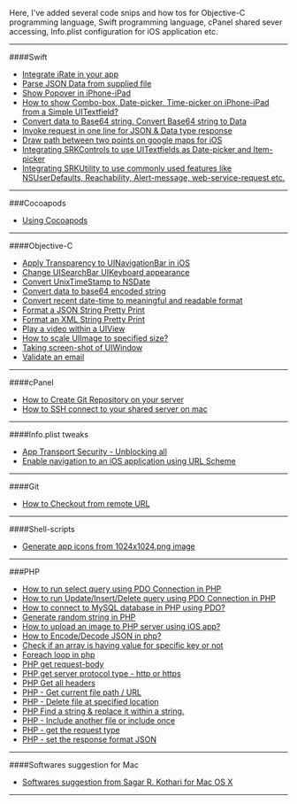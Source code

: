 Here, I've added several code snips and how tos for Objective-C programming language, Swift programming language, cPanel shared sever accessing, Info.plist configuration for iOS application etc. 

---

####Swift

* [Integrate iRate in your app](https://github.com/sag333ar/sag333ar.github.io/blob/master/Codesnip/Swift/Integrate%20iRate%20in%20your%20app/README.md)
* [Parse JSON Data from supplied file](https://github.com/sag333ar/sag333ar.github.io/blob/master/Codesnip/Swift/Parse%20JSON%20Data%20from%20supplied%20file/README.md)
* [Show Popover in iPhone-iPad](https://github.com/sag333ar/sag333ar.github.io/blob/master/Codesnip/Swift/Show%20Popover%20in%20iPhone-iPad/README.md)
* [How to show Combo-box, Date-picker, Time-picker on iPhone-iPad from a Simple UITextfield?](https://github.com/sag333ar/SRKControls)
* [Convert data to Base64 string. Convert Base64 string to Data](https://github.com/sag333ar/sag333ar.github.io/blob/master/Codesnip/Swift/Convert%20data%20to%20Base64%20string.%20Convert%20Base64%20string%20to%20Data/README.md)
* [Invoke request in one line for JSON & Data type response](https://github.com/sag333ar/sag333ar.github.io/blob/master/Codesnip/Swift/Send%20Request%20and%20parse%20JSON/README.md)
* [Draw path between two points on google maps for iOS](https://github.com/sag333ar/sag333ar.github.io/tree/master/Codesnip/Swift/Draw%20path%20between%20two%20points%20on%20google%20maps%20for%20iOS#draw-path-between-two-points-on-google-maps-for-ios)
* [Integrating SRKControls to use UITextfields as Date-picker and Item-picker](https://github.com/sag333ar/SRKControls/blob/master/README.md#srkcontrols)
* [Integrating SRKUtility to use commonly used features like NSUserDefaults, Reachability, Alert-message, web-service-request etc.](https://github.com/sag333ar/SRKUtility#srkutility)

---

###Cocoapods

* [Using Cocoapods](https://github.com/sag333ar/sag333ar.github.io/blob/master/Codesnip/Cocoapods/Using%20cocoapods/README.md)

---

####Objective-C

* [Apply Transparency to UINavigationBar in iOS](https://github.com/sag333ar/sag333ar.github.io/blob/master/Codesnip/ObjC/Apply%20Transparency%20to%20UINavigationBar%20in%20iOS/README.md)
* [Change UISearchBar UIKeyboard appearance](https://github.com/sag333ar/sag333ar.github.io/blob/master/Codesnip/ObjC/Change%20UISearchBar%20UIKeyboard%20appearance/README.md)
* [Convert UnixTimeStamp to NSDate](https://github.com/sag333ar/sag333ar.github.io/blob/master/Codesnip/ObjC/Convert%20UnixTimeStamp%20to%20NSDate/README.md)
* [Convert data to base64 encoded string](https://github.com/sag333ar/sag333ar.github.io/blob/master/Codesnip/ObjC/Convert%20data%20to%20base64%20encoded%20string/README.md)
* [Convert recent date-time to meaningful and readable format](https://github.com/sag333ar/sag333ar.github.io/blob/master/Codesnip/ObjC/Convert%20recent%20date-time%20to%20meaningful%20and%20readable%20format/README.md)
* [Format a JSON String Pretty Print](https://github.com/sag333ar/sag333ar.github.io/blob/master/Codesnip/ObjC/Format%20a%20JSON%20String%20Pretty%20Print/README.md)
* [Format an XML String Pretty Print](https://github.com/sag333ar/sag333ar.github.io/blob/master/Codesnip/ObjC/Format%20an%20XML%20String%20Pretty%20Print/README.md)
* [Play a video within a UIView](https://github.com/sag333ar/sag333ar.github.io/blob/master/Codesnip/ObjC/Play%20Video%20in%20a%20UIView/README.md)
* [How to scale UIImage to specified size?](https://github.com/sag333ar/sag333ar.github.io/blob/master/Codesnip/ObjC/Scale%20UImage%20to%20specified%20size/README.md)
* [Taking screen-shot of UIWindow](https://github.com/sag333ar/sag333ar.github.io/blob/master/Codesnip/ObjC/Taking%20screen-shot%20of%20UIWindow/README.md)
* [Validate an email](https://github.com/sag333ar/sag333ar.github.io/blob/master/Codesnip/ObjC/Validate%20an%20email/README.md)


---

####cPanel

* [How to Create Git Repository on your server](https://github.com/sag333ar/sag333ar.github.io/blob/master/Codesnip/cPanel/How%20to%20Create%20Git%20Repository%20on%20your%20server/README.md)
* [How to SSH connect to your shared server on mac](https://github.com/sag333ar/sag333ar.github.io/blob/master/Codesnip/cPanel/How%20to%20SSH%20connect%20to%20your%20shared%20server%20on%20mac/README.md)

---

####Info.plist tweaks

* [App Transport Security - Unblocking all](https://github.com/sag333ar/sag333ar.github.io/blob/master/Codesnip/InfoPlist/App%20Transport%20Security%20-%20Unblocking%20all/README.md)
* [Enable navigation to an iOS application using URL Scheme](https://github.com/sag333ar/sag333ar.github.io/blob/master/Codesnip/InfoPlist/Enable%20navigation%20to%20app%20using%20URL%20Scheme/README.md)

---

####Git 

* [How to Checkout from remote URL](https://github.com/sag333ar/sag333ar.github.io/blob/master/Codesnip/GitCommands/How%20to%20Checkout%20from%20remote%20URL/README.md)

---

####Shell-scripts

* [Generate app icons from 1024x1024.png image](https://github.com/sag333ar/sag333ar.github.io/blob/master/Codesnip/Shellscripts/Generate%20app%20icons/README.md)

---

###PHP

* [How to run select query using PDO Connection in PHP](https://github.com/sag333ar/sag333ar.github.io/tree/master/Codesnip/PHP/Executing%20Select%2C%20Insert%2C%20Update%2C%20Delete%20queries%20in%20PHP#how-to-run-select-query-using-pdo-connection-in-php)
* [How to run Update/Insert/Delete query using PDO Connection in PHP](https://github.com/sag333ar/sag333ar.github.io/tree/master/Codesnip/PHP/Executing%20Select%2C%20Insert%2C%20Update%2C%20Delete%20queries%20in%20PHP#how-to-run-updateinsertdelete-query-using-pdo-connection-in-php)
* [How to connect to MySQL database in PHP using PDO?](https://github.com/sag333ar/sag333ar.github.io/tree/master/Codesnip/PHP/How%20to%20connect%20to%20MySQL%20database%20in%20PHP%20using%20PDO#how-to-connect-to-mysql-database-in-php-using-pdo)
* [Generate random string in PHP](https://github.com/sag333ar/sag333ar.github.io/tree/master/Codesnip/PHP/How%20to%20generate%20random%20string%20in%20php#generate-random-string-in-php)
* [How to upload an image to PHP server using iOS app?](https://github.com/sag333ar/sag333ar.github.io/tree/master/Codesnip/PHP/How%20to%20upload%20file-image%20to%20PHP%20server#how-to-upload-an-image-to-php-server-using-ios-app)
* [How to Encode/Decode JSON in php?](https://github.com/sag333ar/sag333ar.github.io/tree/master/Codesnip/PHP/Utilities#how-to-encodedecode-json-in-php)
* [Check if an array is having value for specific key or not](https://github.com/sag333ar/sag333ar.github.io/tree/master/Codesnip/PHP/Utilities#check-if-an-array-is-having-value-for-specific-key-or-not)
* [Foreach loop in php](https://github.com/sag333ar/sag333ar.github.io/tree/master/Codesnip/PHP/Utilities#foreach-loop-in-php)
* [PHP get request-body](https://github.com/sag333ar/sag333ar.github.io/tree/master/Codesnip/PHP/Utilities#php-get-request-body)
* [PHP get server protocol type - http or https](https://github.com/sag333ar/sag333ar.github.io/tree/master/Codesnip/PHP/Utilities#php-get-server-protocol-type---http-or-https)
* [PHP Get all headers](https://github.com/sag333ar/sag333ar.github.io/tree/master/Codesnip/PHP/Utilities#php-get-all-headers)
* [PHP - Get current file path / URL](https://github.com/sag333ar/sag333ar.github.io/tree/master/Codesnip/PHP/Utilities#php---get-current-file-path--url)
* [PHP - Delete file at specified location](https://github.com/sag333ar/sag333ar.github.io/tree/master/Codesnip/PHP/Utilities#php---delete-file-at-specified-location)
* [PHP Find a string & replace it within a string.](https://github.com/sag333ar/sag333ar.github.io/tree/master/Codesnip/PHP/Utilities#php-find-a-string--replace-it-within-a-string)
* [PHP - Include another file or include once](https://github.com/sag333ar/sag333ar.github.io/tree/master/Codesnip/PHP/Utilities#php---include-another-file-or-include-once)
* [PHP - get the request type](https://github.com/sag333ar/sag333ar.github.io/tree/master/Codesnip/PHP/Utilities#php---get-the-request-type)
* [PHP - set the response format JSON](https://github.com/sag333ar/sag333ar.github.io/tree/master/Codesnip/PHP/Utilities#php---set-the-response-format-json)

---

####Softwares suggestion for Mac

* [Softwares suggestion from Sagar R. Kothari for Mac OS X](https://github.com/sag333ar/sag333ar.github.io/blob/master/Codesnip/Suggested%20softwares/README.md)

---
